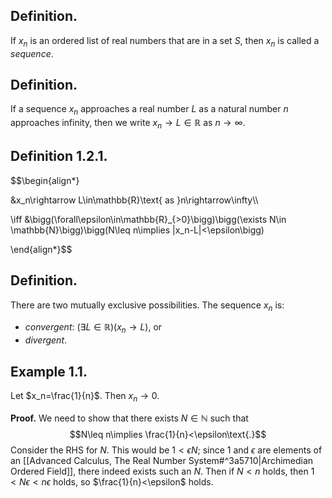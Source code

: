 
## Definition.

If $x_n$ is an ordered list of real numbers that are in a set $S$, then $x_n$ is called a *sequence*.

## Definition.

If a sequence $x_n$ approaches a real number $L$ as a natural number $n$ approaches infinity, then we write $x_n\rightarrow L\in \mathbb{R}\text{ as }n\rightarrow \infty$. 

## Definition 1.2.1.

$$\begin{align*}

&x_n\rightarrow L\in\mathbb{R}\text{ as }n\rightarrow\infty\\\\

\iff &\bigg(\forall\epsilon\in\mathbb{R}_{>0}\bigg)\bigg(\exists N\in \mathbb{N}\bigg)\bigg(N\leq n\implies |x_n-L|<\epsilon\bigg)

\end{align*}$$
## Definition. 

There are two mutually exclusive possibilities. The sequence $x_n$ is:
-  *convergent*: $(\exists L\in\mathbb{R})(x_n\rightarrow L)$, or 
- *divergent*.

## Example 1.1.

Let $x_n=\frac{1}{n}$. Then $x_n\rightarrow 0$.

**Proof.** We need to show that there exists $N\in\mathbb{N}$ such that 
$$N\leq n\implies \frac{1}{n}<\epsilon\text{.}$$
Consider the RHS for $N$. This would be $1<\epsilon N$; since $1$ and $\epsilon$ are elements of an [[Advanced Calculus, The Real Number System#^3a5710|Archimedian Ordered Field]], there indeed exists such an $N$. Then if $N<n$ holds, then $1<N\epsilon<n\epsilon$ holds, so $\frac{1}{n}<\epsilon$ holds. 




